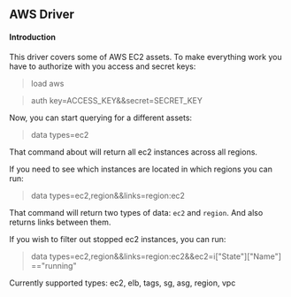 ## AWS Driver
#### Introduction
This driver covers some of AWS EC2 assets.
To make everything work you have to authorize with you access and secret keys:
> load aws

> auth key=ACCESS_KEY&&secret=SECRET_KEY

Now, you can start querying for a different assets:
> data types=ec2

That command about will return all ec2 instances across all regions.

If you need to see which instances are located in which regions you can run:
> data types=ec2,region&&links=region:ec2

That command will return two types of data: `ec2` and `region`. And also returns
links between them.

If you wish to filter out stopped ec2 instances, you can run:
> data types=ec2,region&&links=region:ec2&&ec2=i["State"]["Name"] =="running"

Currently supported types: ec2, elb, tags, sg, asg, region, vpc

